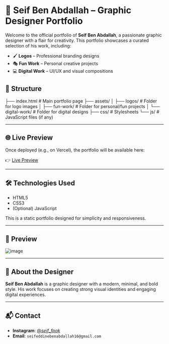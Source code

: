 # 🎨 Seif Ben Abdallah – Graphic Designer Portfolio

Welcome to the official portfolio of **Seif Ben Abdallah**, a passionate graphic designer with a flair for creativity. This portfolio showcases a curated selection of his work, including:

- 🖌️ **Logos** – Professional branding designs
- 🎭 **Fun Work** – Personal creative projects
- 💻 **Digital Work** – UI/UX and visual compositions

## 📁 Structure
├── index.html # Main portfolio page
├── assets/
│ ├── logos/ # Folder for logo images
│ ├── fun-work/ # Folder for personal/fun projects
│ └── digital-work/ # Folder for digital designs
├── css/ # Stylesheets
└── js/ # JavaScript files (if any)

---

## 🌐 Live Preview

Once deployed (e.g., on Vercel), the portfolio will be available here:

👉 [Live Preview](https://seif-ben-abdallah.vercel.app)

---

## 🛠 Technologies Used

- HTML5
- CSS3
- (Optional) JavaScript

This is a static portfolio designed for simplicity and responsiveness.

---

## 📸 Preview

![image](https://github.com/user-attachments/assets/0ed33a6c-fca6-4d52-b8d6-4462c39f2e34)

---

## 👤 About the Designer

**Seif Ben Abdallah** is a graphic designer with a modern, minimal, and bold style. His work focuses on creating strong visual identities and engaging digital experiences.

---

## 📬 Contact

- **Instagram**: [@_seif_fpok_](https://www.instagram.com/_seif_fpok_/)
- **Email**: `seifeddinebenabdallah16@gmail.com`

